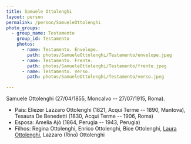 ```yaml
---
title: Samuele Ottolenghi
layout: person
permalink: /person/SamueleOttolenghi
photo_groups:
  - group_name: Testamento
    group_id: Testamento
    photos:
      - name: Testamento. Envelope.
        path: photos/SamueleOttolenghi/Testamento/envelope.jpeg
      - name: Testamento. Frente.
        path: photos/SamueleOttolenghi/Testamento/frente.jpeg
      - name: Testamento. Verso.
        path: photos/SamueleOttolenghi/Testamento/verso.jpeg

---
```


Samuele Ottolenghi (27/04/1855, Moncalvo -- 27/07/1915, Roma).

* Pais: Eliezer Lazzaro Ottolenghi (1821, Acqui Terme -- 1890, Mantova),  Tesaura De Benedetti (1830, Acqui Terme -- 1906, Roma)
* Esposa: Amelia Ajò (1864, Perugia -- 1943, Perugia)
* Filhos: Regina Ottolenghi, Enrico Ottolenghi, Bice Ottolenghi, [Laura Ottolenghi](LauraOttolenghi), Lazzaro (Rino) Ottolenghi
